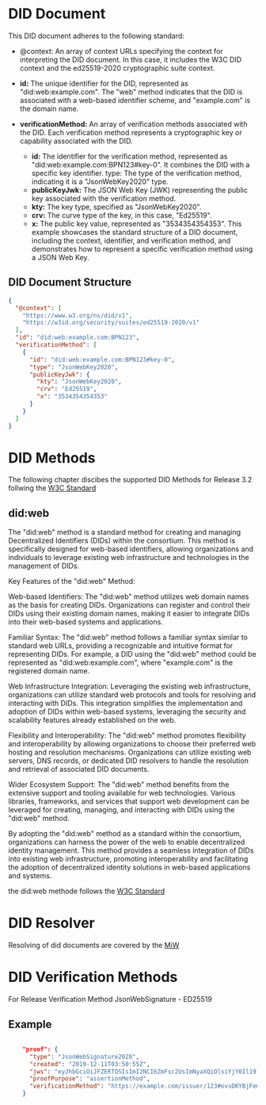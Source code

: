 # DID Document

This DID document adheres to the following standard:

 
* @context: An array of context URLs specifying the context for interpreting the DID document. In this case, it includes the W3C DID context and the ed25519-2020 cryptographic suite context.
  
* **id:** The unique identifier for the DID, represented as "did:web:example.com". The "web" method indicates that the DID is associated with a web-based identifier scheme, and "example.com" is the domain name.
* **verificationMethod:** An array of verification methods associated with the DID. Each verification method represents a cryptographic key or capability associated with the DID.
  * **id:** The identifier for the verification method, represented as "did:web:example.com:BPN123#key-0". It combines the DID with a specific key identifier.
    type: The type of the verification method, indicating it is a "JsonWebKey2020" type.
  * **publicKeyJwk:** The JSON Web Key (JWK) representing the public key associated with the verification method.
  * **kty:** The key type, specified as "JsonWebKey2020".
  * **crv:** The curve type of the key, in this case, "Ed25519".
  * **x:** The public key value, represented as "3534354354353".
This example showcases the standard structure of a DID document, including the context, identifier, and verification method, and demonstrates how to represent a specific verification method using a JSON Web Key.

## DID Document Structure
```json
{
  "@context": [
    "https://www.w3.org/ns/did/v1",
    "https://w3id.org/security/suites/ed25519-2020/v1"
  ],
  "id": "did:web:example.com:BPN123",
  "verificationMethod": [
    {
      "id": "did:web:example.com:BPN123#key-0",
      "type": "JsonWebKey2020",
      "publicKeyJwk": {
        "kty": "JsonWebKey2020",
        "crv": "Ed25519",
        "x": "3534354354353"
      }
    }
  ]
}
```


# DID  Methods
The following chapter discibes the supported DID Methods for Release 3.2 follwing the [W3C Standard](https://www.w3.org/TR/did-core/)
## did:web
The "did:web" method is a standard method for creating and managing Decentralized Identifiers (DIDs) within the consortium. This method is specifically designed for web-based identifiers, allowing organizations and individuals to leverage existing web infrastructure and technologies in the management of DIDs.

Key Features of the "did:web" Method:

Web-based Identifiers: The "did:web" method utilizes web domain names as the basis for creating DIDs. Organizations can register and control their DIDs using their existing domain names, making it easier to integrate DIDs into their web-based systems and applications.

Familiar Syntax: The "did:web" method follows a familiar syntax similar to standard web URLs, providing a recognizable and intuitive format for representing DIDs. For example, a DID using the "did:web" method could be represented as "did:web:example.com", where "example.com" is the registered domain name.

Web Infrastructure Integration: Leveraging the existing web infrastructure, organizations can utilize standard web protocols and tools for resolving and interacting with DIDs. This integration simplifies the implementation and adoption of DIDs within web-based systems, leveraging the security and scalability features already established on the web.

Flexibility and Interoperability: The "did:web" method promotes flexibility and interoperability by allowing organizations to choose their preferred web hosting and resolution mechanisms. Organizations can utilize existing web servers, DNS records, or dedicated DID resolvers to handle the resolution and retrieval of associated DID documents.

Wider Ecosystem Support: The "did:web" method benefits from the extensive support and tooling available for web technologies. Various libraries, frameworks, and services that support web development can be leveraged for creating, managing, and interacting with DIDs using the "did:web" method.

By adopting the "did:web" method as a standard within the consortium, organizations can harness the power of the web to enable decentralized identity management. This method provides a seamless integration of DIDs into existing web infrastructure, promoting interoperability and facilitating the adoption of decentralized identity solutions in web-based applications and systems.

the did:web methode follows the [W3C Standard](https://w3c-ccg.github.io/did-method-web/)

# DID Resolver

Resolving of did documents are covered by the [MiW](/docs/architecture/cx-3-2/2.%20Managed%20Identity%20Wallet/)

# DID Verification Methods

For Release Verification Method JsonWebSignature - ED25519

## Example 

```json

    "proof": {
      "type": "JsonWebSignature2020",
      "created": "2019-12-11T03:50:55Z",
      "jws": "eyJhbGciOiJFZERTQSIsImI2NCI6ZmFsc2UsImNyaXQiOlsiYjY0Il19..MJ5GwWRMsadCyLNXU_flgJtsS32584MydBxBuygps_cM0sbU3abTEOMyUvmLNcKOwOBE1MfDoB1_YY425W3sAg",
      "proofPurpose": "assertionMethod",
      "verificationMethod": "https://example.com/issuer/123#ovsDKYBjFemIy8DVhc-w2LSi8CvXMw2AYDzHj04yxkc"
    }
  
```